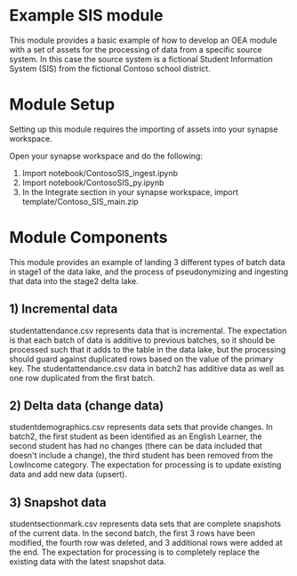 # Example SIS module
This module provides a basic example of how to develop an OEA module with a set of assets for the processing of data from a specific source system. In this case the source system is a fictional Student Information System (SIS) from the fictional Contoso school district.

# Module Setup
Setting up this module requires the importing of assets into your synapse workspace.

Open your synapse workspace and do the following:
1) Import notebook/ContosoSIS_ingest.ipynb 
2) Import notebook/ContosoSIS_py.ipynb
3) In the Integrate section in your synapse workspace, import template/Contoso_SIS_main.zip

# Module Components
This module provides an example of landing 3 different types of batch data in stage1 of the data lake, and the process of pseudonymizing and ingesting that data into the stage2 delta lake.

## 1) Incremental data
studentattendance.csv represents data that is incremental. The expectation is that each batch of data is additive to previous batches, so it should be processed such that it adds to the table in the data lake, but the processing should guard against duplicated rows based on the value of the primary key.
The studentattendance.csv data in batch2 has additive data as well as one row duplicated from the first batch.

## 2) Delta data (change data)
studentdemographics.csv represents data sets that provide changes. In batch2, the first student as been identified as an English Learner, the second student has had no changes (there can be data included that doesn't include a change), the third student has been removed from the LowIncome category.
The expectation for processing is to update existing data and add new data (upsert).

## 3) Snapshot data
studentsectionmark.csv represents data sets that are complete snapshots of the current data.
In the second batch, the first 3 rows have been modified, the fourth row was deleted, and 3 additional rows were added at the end.
The expectation for processing is to completely replace the existing data with the latest snapshot data.
